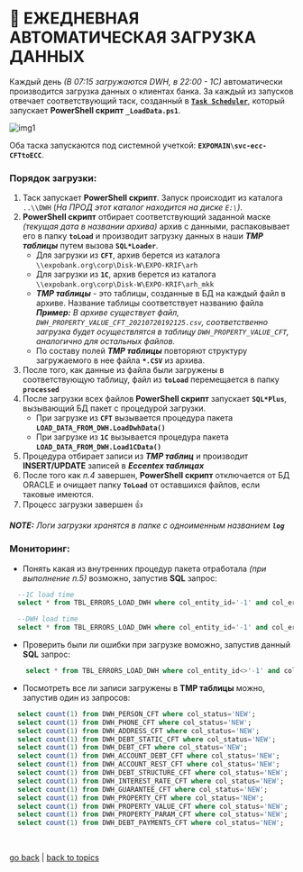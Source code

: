 # 🚅 ЕЖЕДНЕВНАЯ АВТОМАТИЧЕСКАЯ ЗАГРУЗКА ДАННЫХ

  Каждый день _(В 07:15 загружаются DWH, в 22:00 - 1С)_ автоматически производится загрузка данных о клиентах банка. За каждый из запусков отвечает соответствующий таск, созданный в **[`Task Scheduler`](https://github.com/CrappyCodeMaker/ECCENTEX-KNOWLEGE/blob/main/Content/9%20Delivery/9.3%20Load%20from%20CSV/9.3.3%20Task%20scheduler/TaskScheduler.md#-%D1%81%D0%BE%D0%B7%D0%B4%D0%B0%D0%BD%D0%B8%D0%B5-%D1%82%D0%B0%D1%81%D0%BA%D0%BE%D0%B2-%D0%B2-task-scheduler)**, который запускает **PowerShell скрипт** **`_LoadData.ps1`**.

  ![img1](https://github.com/CrappyCodeMaker/ECCENTEX-KNOWLEGE/blob/main/Content/9%20Delivery/9.3%20Load%20from%20CSV/9.3.1%20Automated%20data%20load/IMG/1.png?raw=true)

  Оба таска запускаются под системной учеткой: **`EXPOMAIN\svc-ecc-CFTtoECC`**.

### Порядок загрузки:

  1. Таск запускает **PowerShell скрипт**. Запуск происходит из каталога `..\\DWH` (_На ПРОД этот каталог находится на диске `E:\`)_.
  2. **PowerShell скрипт** отбирает соответствующий заданной маске _(текущая дата в названии архива)_ архив с данными, распаковывает его в папку **`toLoad`** и производит загрузку данных в наши **_TMP таблицы_** путем вызова **`SQL*Loader`**.
      * Для загрузки из **`CFT`**, архив берется из каталога `\\expobank.org\corp\Disk-W\EXPO-KRIF\arh`
      * Для загрузки из **`1С`**, архив берется из каталога `\\expobank.org\corp\Disk-W\EXPO-KRIF\arh_mkk`
      * **_TMP таблицы_** - это таблицы, созданные в БД на каждый файл в архиве. Название таблицы соответствует названию файла
      **_Пример:_** _В архиве существует файл, `DWH_PROPERTY_VALUE_CFT_20210720192125.csv`, соответственно загрузка будет осуществлятся в таблицу `DWH_PROPERTY_VALUE_CFT`, аналогично для остальных файлов._
      * По составу полей **_TMP таблицы_** повторяют структуру загружаемого в нее файла **`*.CSV`** из архива.
  3. После того, как данные из файла были загружены в соответствующую таблицу, файл из **`toLoad`** перемещается в папку **`processed`**
  4. После загрузки всех файлов **PowerShell скрипт** запускает **`SQL*Plus`**, вызывающий БД пакет с процедурой загрузки.
      * При загрузке из **`CFT`** вызывается процедура пакета **`LOAD_DATA_FROM_DWH.LoadDwhData()`**
      * При загрузке из **`1C`** вызывается процедура пакета **`LOAD_DATA_FROM_DWH.Load1CData()`**
  5. Процедура отбирает записи из **_TMP таблиц_** и производит **INSERT/UPDATE** записей в **_Eccentex таблицах_**
  6. После того как _п.4_ завершен, **PowerShell скрипт** отключается от БД ORACLE и очищает папку **`ToLoad`** от оставшихся файлов, если таковые имеются.
  7. Процесс загрузки завершен 👍

  **_NOTE:_** _Логи загрузки хранятся в папке с одноименным названием **`log`**_

### Мониторинг:

  * Понять какая из внутренних процедур пакета отработала _(при выполнение п.5)_ возможно, запустив **SQL** запрос:
```SQL
  --1C load time
  select * from TBL_ERRORS_LOAD_DWH where col_entity_id='-1' and col_error like '1C%' order by col_created desc;

  --DWH load time
  select * from TBL_ERRORS_LOAD_DWH where col_entity_id='-1' and col_error like 'DWH%' order by col_created desc;
```

  * Проверить были ли ошибки при загрузке воможно, запустив данный **SQL** запрос:
```SQL
    select * from TBL_ERRORS_LOAD_DWH where col_entity_id<>'-1' and col_error not like '%not found%' order by col_created desc
```

  * Посмотреть все ли записи загружены в **TMP таблицы** можно, запустив один из запросов:
```SQL
  select count(1) from DWH_PERSON_CFT where col_status='NEW';
  select count(1) from DWH_PHONE_CFT where col_status='NEW';
  select count(1) from DWH_ADDRESS_CFT where col_status='NEW';
  select count(1) from DWH_DEBT_STATIC_CFT where col_status='NEW';
  select count(1) from DWH_DEBT_CFT where col_status='NEW';
  select count(1) from DWH_ACCOUNT_DEBT_CFT where col_status='NEW';
  select count(1) from DWH_ACCOUNT_REST_CFT where col_status='NEW';
  select count(1) from DWH_DEBT_STRUCTURE_CFT where col_status='NEW';
  select count(1) from DWH_INTEREST_RATE_CFT where col_status='NEW';
  select count(1) from DWH_GUARANTEE_CFT where col_status='NEW';
  select count(1) from DWH_PROPERTY_CFT where col_status='NEW';
  select count(1) from DWH_PROPERTY_VALUE_CFT where col_status='NEW';
  select count(1) from DWH_PROPERTY_PARAM_CFT where col_status='NEW';
  select count(1) from DWH_DEBT_PAYMENTS_CFT where col_status='NEW';
```


<br/>

[go back](https://github.com/CrappyCodeMaker/ECCENTEX-KNOWLEGE/blob/main/Content/9%20Delivery/9.3%20Load%20from%20CSV/LoadCSV.md#%EF%B8%8F-%D0%BF%D1%80%D0%BE%D1%86%D0%B5%D1%81%D1%81-%D0%B7%D0%B0%D0%B3%D1%80%D1%83%D0%B7%D0%BA%D0%B8-%D0%B4%D0%B0%D0%BD%D0%BD%D1%8B%D1%85) | [back to topics](https://github.com/CrappyCodeMaker/ECCENTEX-KNOWLEGE/tree/main/Content/0%20Topics/Topics.md)